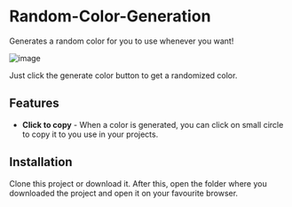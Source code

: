﻿# Random-Color-Generation
Generates a random color for you to use whenever you want!

![image](https://user-images.githubusercontent.com/56472003/126402164-317699d9-f73d-4b75-bed2-7e9d93100177.png)


Just click the generate color button to get a randomized color.

## Features

- **Click to copy** - 
When a color is generated, you can click on small circle to copy it to you use in your projects.

## Installation

Clone this project or download it. After this, open the folder where you downloaded the project and open it on your favourite browser.

